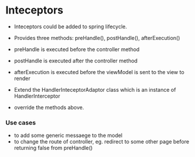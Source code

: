 # Inteceptors

 * Inteceptors could be added to spring lifecycle.
 * Provides three methods: preHandle(), postHandle(), afterExecution()
 * preHandle is executed before the controller method
 * postHandle is executed after the controller method
 * afterExecution is executed before the viewModel is sent to the view to render
 
 * Extend the HandlerInteceptorAdaptor class which is an instance of HandlerInterceptor
 * override the methods above.
 
 ### Use cases
  * to add some generic messaege to the model
  * to change the route of controller, eg. redirect to some other page before returning false from preHandle()
  